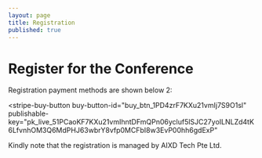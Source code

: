 ```yaml
---
layout: page
title: Registration
published: true
---
```



# Register for the Conference

Registration payment methods are shown below 2:
<div>
<script async
  src="https://js.stripe.com/v3/buy-button.js">
</script>

<stripe-buy-button
  buy-button-id="buy_btn_1PD4zrF7KXu21vmIj7S9O1sl"
  publishable-key="pk_live_51PCaoKF7KXu21vmIhntDFmQPn06ycluf5lSJC27yoILNLZd4tK6LfvnhOM3Q6MdPHJ63wbrY8vfp0MCFbI8w3EvP00hh6gdExP"
>
</stripe-buy-button>
</div>
Kindly note that the registration is managed by AIXD Tech Pte Ltd. 